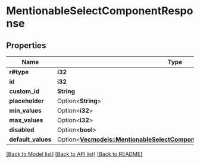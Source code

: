 # MentionableSelectComponentResponse

## Properties

Name | Type | Description | Notes
------------ | ------------- | ------------- | -------------
**r#type** | **i32** |  | 
**id** | **i32** |  | 
**custom_id** | **String** |  | 
**placeholder** | Option<**String**> |  | [optional]
**min_values** | Option<**i32**> |  | [optional]
**max_values** | Option<**i32**> |  | [optional]
**disabled** | Option<**bool**> |  | [optional]
**default_values** | Option<[**Vec<models::MentionableSelectComponentResponseDefaultValuesInner>**](MentionableSelectComponentResponse_default_values_inner.md)> |  | [optional]

[[Back to Model list]](../README.md#documentation-for-models) [[Back to API list]](../README.md#documentation-for-api-endpoints) [[Back to README]](../README.md)


